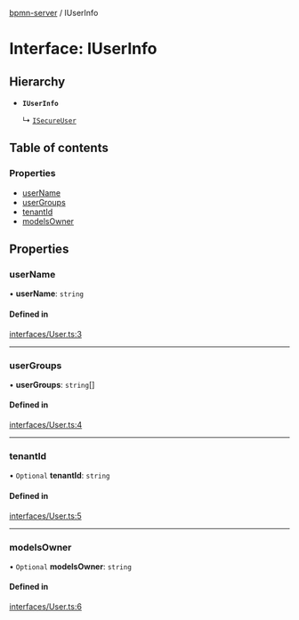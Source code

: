 [bpmn-server](../readme.md) / IUserInfo

# Interface: IUserInfo

## Hierarchy

- **`IUserInfo`**

  ↳ [`ISecureUser`](ISecureUser.md)

## Table of contents

### Properties

- [userName](IUserInfo.md#username)
- [userGroups](IUserInfo.md#usergroups)
- [tenantId](IUserInfo.md#tenantid)
- [modelsOwner](IUserInfo.md#modelsowner)

## Properties

### userName

• **userName**: `string`

#### Defined in

[interfaces/User.ts:3](https://github.com/bpmnServer/bpmn-server/blob/76c4fe0/src/interfaces/User.ts#L3)

___

### userGroups

• **userGroups**: `string`[]

#### Defined in

[interfaces/User.ts:4](https://github.com/bpmnServer/bpmn-server/blob/76c4fe0/src/interfaces/User.ts#L4)

___

### tenantId

• `Optional` **tenantId**: `string`

#### Defined in

[interfaces/User.ts:5](https://github.com/bpmnServer/bpmn-server/blob/76c4fe0/src/interfaces/User.ts#L5)

___

### modelsOwner

• `Optional` **modelsOwner**: `string`

#### Defined in

[interfaces/User.ts:6](https://github.com/bpmnServer/bpmn-server/blob/76c4fe0/src/interfaces/User.ts#L6)
